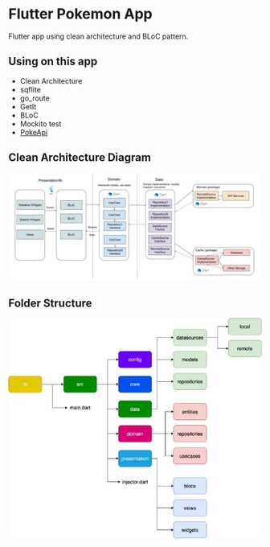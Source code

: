# Flutter Pokemon App

Flutter app using clean architecture and BLoC pattern.

## Using on this app

- Clean Architecture
- sqflite
- go_route
- GetIt
- BLoC
- Mockito test
- [PokeApi](https://pokeapi.co/)

## Clean Architecture Diagram

![Image](clean_architecture_flutter.jpeg)

## Folder Structure
![Image](folder_structure.webp)
 